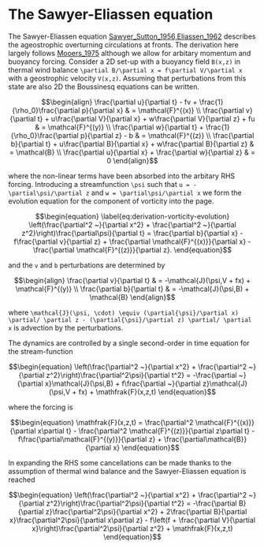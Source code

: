 # The Sawyer-Eliassen equation 

The Sawyer-Eliassen equation [Sawyer_Sutton_1956,Eliassen_1962](@citep) describes the ageostrophic overturning circulations at fronts. The derivation here largely follows [Mooers_1975](@citet) although we allow for arbitary momentum and buoyancy forcing. Consider a 2D set-up with a buoyancy field ``B(x,z)`` in thermal wind balance ``\partial B/\partial x = f\partial V/\partial x`` with a geostrophic velocity ``V(x,z)``. Assuming that perturbations from this state are also 2D the Boussinesq equations can be written.

```math
\begin{align}
    \frac{\partial u}{\partial t} - fv + \frac{1}{\rho_0}\frac{\partial p}{\partial x} & = \mathcal{F}^{(x)} \\     
    \frac{\partial v}{\partial t} + u\frac{\partial V}{\partial x} + w\frac{\partial V}{\partial z} + fu & = \mathcal{F}^{(y)} \\
    \frac{\partial w}{\partial t} + \frac{1}{\rho_0}\frac{\partial p}{\partial z} - b & = \mathcal{F}^{(z)} \\
    \frac{\partial b}{\partial t} + u\frac{\partial B}{\partial x} + w\frac{\partial B}{\partial z} & = \mathcal{B} \\
    \frac{\partial u}{\partial x} + \frac{\partial w}{\partial z} & = 0
\end{align}
```
where the non-linear terms have been absorbed into the arbitary RHS forcing. Introducing a streamfunction ``\psi`` such that ``u = -\partial\psi/\partial z`` and ``w = \partial\psi/\partial x`` we form the evolution equation for the component of vorticity into the page.

```math
\begin{equation} \label{eq:derivation-vorticity-evolution}
    \left(\frac{\partial^2 ~}{\partial x^2} + \frac{\partial^2 ~}{\partial z^2}\right)\frac{\partial\psi}{\partial t} = \frac{\partial b}{\partial x} - f\frac{\partial v}{\partial z} + \frac{\partial \mathcal{F}^{(x)}}{\partial x} - \frac{\partial \mathcal{F}^{(z)}}{\partial z}.
\end{equation}
```
and the ``v`` and ``b`` perturbations are determined by 
```math
\begin{align}
    \frac{\partial v}{\partial t} & = -\mathcal{J}(\psi,V + fx) + \mathcal{F}^{(y)} \\ 
    \frac{\partial b}{\partial t} & = -\mathcal{J}(\psi,B) + \mathcal{B}
\end{align}
```
where ``\mathcal{J}(\psi, \cdot) \equiv (\partial{\psi}/\partial x) \partial/ \partial z - (\partial{\psi}/\partial z) \partial/ \partial x`` is advection by the perturbations.

The dynamics are controlled by a single second-order in time equation for the stream-function
```math
\begin{equation}
    \left(\frac{\partial^2 ~}{\partial x^2} + \frac{\partial^2 ~}{\partial z^2}\right)\frac{\partial^2\psi}{\partial t^2} = -\frac{\partial ~}{\partial x}\mathcal{J}(\psi,B) + f\frac{\partial ~}{\partial z}\mathcal{J}(\psi,V + fx) + \mathfrak{F}(x,z,t)
\end{equation}
```
where the forcing is 
```math
\begin{equation}
    \mathfrak{F}(x,z,t) = \frac{\partial^2 \mathcal{F}^{(x)}}{\partial x\partial t} - \frac{\partial^2 \mathcal{F}^{(z)}}{\partial z\partial t} - f\frac{\partial\mathcal{F}^{(y)}}{\partial z} + \frac{\partial\mathcal{B}}{\partial x}
\end{equation}
```
In expanding the RHS some cancellations can be made thanks to the assumption of thermal wind balance and the Sawyer-Eliassen equation is reached
```math
\begin{equation}
    \left(\frac{\partial^2 ~}{\partial x^2} + \frac{\partial^2 ~}{\partial z^2}\right)\frac{\partial^2\psi}{\partial t^2} = -\frac{\partial B}{\partial z}\frac{\partial^2\psi}{\partial x^2} + 2\frac{\partial B}{\partial x}\frac{\partial^2\psi}{\partial x\partial z} - f\left(f + \frac{\partial V}{\partial x}\right)\frac{\partial^2\psi}{\partial z^2} + \mathfrak{F}(x,z,t)
\end{equation}
```